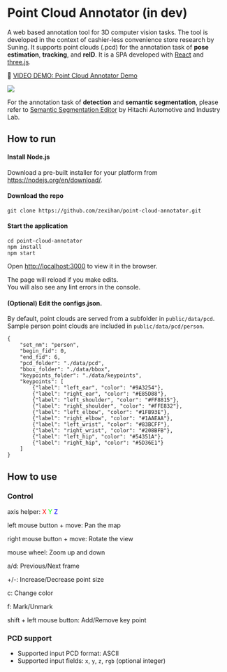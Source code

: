 # Point Cloud Annotator (in dev)

A web based annotation tool for 3D computer vision tasks. The tool is developed in the context of cashier-less convenience store research by Suning. It supports point clouds (.pcd) for the annotation task of **pose estimation**, **tracking**, and **reID**. It is a SPA developed with [React](http://reactjs.org) and [three.js](https://threejs.org/).

:movie_camera: [VIDEO DEMO: Point Cloud Annotator Demo](https://youtu.be/9yN_KLbgBxs)

<img align="center" src="https://github.com/zexihan/point-cloud-annotator/blob/master/extra/Capture1.png">

For the annotation task of **detection** and **semantic segmentation**, please refer to [Semantic Segmentation Editor](https://github.com/Hitachi-Automotive-And-Industry-Lab/semantic-segmentation-editor) by Hitachi Automotive and Industry Lab.

## How to run

#### Install Node.js

Download a pre-built installer for your platform from https://nodejs.org/en/download/.

#### Download the repo

```
git clone https://github.com/zexihan/point-cloud-annotator.git
```

#### Start the application

```
cd point-cloud-annotator
npm install
npm start
```

Open [http://localhost:3000](http://localhost:3000) to view it in the browser.

The page will reload if you make edits.<br>
You will also see any lint errors in the console.

#### (Optional) Edit the configs.json.

By default, point clouds are served from a subfolder in <code>public/data/pcd</code>. Sample person point clouds are included in <code>public/data/pcd/person</code>.

```
{
    "set_nm": "person",
    "begin_fid": 0,
    "end_fid": 6,
    "pcd_folder": "./data/pcd",
    "bbox_folder": "./data/bbox",
    "keypoints_folder": "./data/keypoints",
    "keypoints": [
        {"label": "left_ear", "color": "#9A3254"},
        {"label": "right_ear", "color": "#E85D88"},
        {"label": "left_shoulder", "color": "#FF8815"},
        {"label": "right_shoulder", "color": "#FFE832"},
        {"label": "left_elbow", "color": "#1FB93E"},
        {"label": "right_elbow", "color": "#1AAEAA"},
        {"label": "left_wrist", "color": "#83BCFF"},
        {"label": "right_wrist", "color": "#208BFB"},
        {"label": "left_hip", "color": "#54351A"},
        {"label": "right_hip", "color": "#5D36E1"}
    ]
}
```

## How to use

### Control

<div>
  axis helper:
  <font style="color:red">X</font>
  <font style="color:lime">Y</font>
  <font style="color:blue">Z</font>
</div>

left mouse button + move: Pan the map

right mouse button + move: Rotate the view

mouse wheel: Zoom up and down

a/d: Previous/Next frame

+/-: Increase/Decrease point size

c: Change color

f: Mark/Unmark

shift + left mouse button: Add/Remove key point

### PCD support

 - Supported input PCD format: ASCII
 - Supported input fields: `x`, `y`, `z`, `rgb` (optional integer)